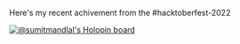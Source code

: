 Here's my recent achivement from the #hacktoberfest-2022

[![@sumitmandlal's Holopin board](https://holopin.me/sumitmandloi)](https://holopin.io/@sumitandioi)
